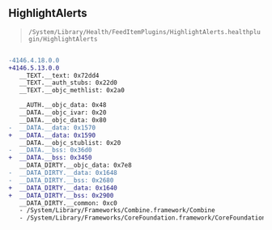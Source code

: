 ## HighlightAlerts

> `/System/Library/Health/FeedItemPlugins/HighlightAlerts.healthplugin/HighlightAlerts`

```diff

-4146.4.18.0.0
+4146.5.13.0.0
   __TEXT.__text: 0x72dd4
   __TEXT.__auth_stubs: 0x22d0
   __TEXT.__objc_methlist: 0x2a0

   __AUTH.__objc_data: 0x48
   __DATA.__objc_ivar: 0x20
   __DATA.__objc_data: 0x80
-  __DATA.__data: 0x1570
+  __DATA.__data: 0x1590
   __DATA.__objc_stublist: 0x20
-  __DATA.__bss: 0x36d0
+  __DATA.__bss: 0x3450
   __DATA_DIRTY.__objc_data: 0x7e8
-  __DATA_DIRTY.__data: 0x1648
-  __DATA_DIRTY.__bss: 0x2680
+  __DATA_DIRTY.__data: 0x1640
+  __DATA_DIRTY.__bss: 0x2900
   __DATA_DIRTY.__common: 0xc0
   - /System/Library/Frameworks/Combine.framework/Combine
   - /System/Library/Frameworks/CoreFoundation.framework/CoreFoundation

```
